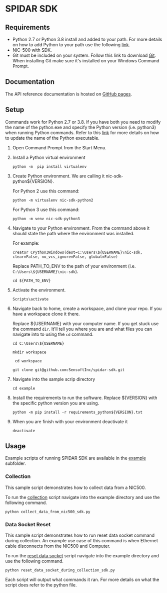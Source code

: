 # SPIDAR SDK


## Requirements 

* Python 2.7 or Python 3.8 install and added to your path. For more details on how to add Python to your path use the 
  following
  [link](https://datascience.com.co/how-to-install-python-2-7-and-3-6-in-windows-10-add-python-path-281e7eae62a). 
* NIC-500 with SDK.  
* Git must be included on your system. Follow this link to download [Git](https://git-scm.com/downloads). When 
  installing Git make sure it's installed on your Windows Command Prompt. 

## Documentation

The API reference documentation is hosted on [GitHub pages](https://sensoftinc.github.io/spidar-sdk).

## Setup 

Commands work for Python 2.7 or 3.8. If you have both you need to modify the name of the python.exe and specify the 
Python version (i.e. python3) when running Python commands. Refer to this 
[link](https://datascience.com.co/how-to-install-python-2-7-and-3-6-in-windows-10-add-python-path-281e7eae62a) for more 
details on how to update the name of the Python executable.

1. Open Command Prompt from the Start Menu. 
   
2. Install a Python virtual environment 

    ```python -m  pip install virtualenv```

3. Create Python environment. We are calling it nic-sdk-python${VERSION}.  

    For Python 2 use this command:

    ```python -m virtualenv nic-sdk-python2```

    For Python 3 use this command: 

    ```python -m venv nic-sdk-python3```

4. Navigate to your Python environment. From the command above it should state the path where the environment was 
   installed.

    For example:  

    ```creator CPython3Windows(dest=C:\Users\${USERNAME}\nic-sdk, clear=False, no_vcs_ignore=False, global=False)```

    Replace PATH_TO_ENV to the path of your environment (i.e. `C:\Users\${USERNAME}\nic-sdk`). 

    ```cd ${PATH_TO_ENV}```

5. Activate the environment.
   
    ```Scripts\activate```  

6. Navigate back to home, create a workspace, and clone your repo. If you have a workspace clone it there. 

    Replace ${USERNAME} with your computer name.  If you get stuck use the command ```dir```. It'll tell you where you 
    are and what files you can navigate into to using the ```cd``` command. 

    ``` cd C:\Users\${USERNAME} ```

    ``` mkdir workspace ```

    ``` cd workspace```

    ```git clone git@github.com:SensoftInc/spidar-sdk.git```

7. Navigate into the sample scrip directory 

    ```cd example```

8. Install the requirements to run the software. Replace ${VERSION} with the specific python version you are using.

    ```python -m pip install -r requirements_python${VERSION}.txt```

9. When you are finish with your environment deactivate it

    ```deactivate```
 

## Usage 

Example scripts of running SPIDAR SDK are available in the [example](example/) subfolder.

### Collection

This sample script demonstrates how to collect data from a NIC500.

To run the [collection](example/collect_data_from_nic500_sdk.py) script navigate into the example directory and use the 
following command. 

```python collect_data_from_nic500_sdk.py```

### Data Socket Reset 

This sample script demonstrates how to run reset data socket command during collection. An example use case of this 
command is when Ethernet cable disconnects from the NIC500 and Computer.  

To run the [reset data socket](example/reset_data_socket_during_collection_sdk.py) script navigate into the example 
directory and use the following command. 

```python reset_data_socket_during_collection_sdk.py```

Each script will output what commands it ran. For more details on what the script does refer to the python file.
